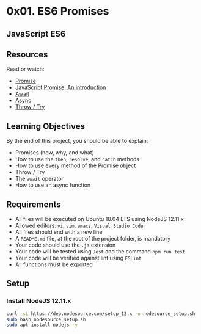 # 0x01. ES6 Promises

## JavaScript ES6

## Resources

Read or watch:

- [Promise](https://developer.mozilla.org/en-US/docs/Web/JavaScript/Reference/Global_Objects/Promise)
- [JavaScript Promise: An introduction](https://developers.google.com/web/fundamentals/primers/promises)
- [Await](https://developer.mozilla.org/en-US/docs/Web/JavaScript/Reference/Operators/await)
- [Async](https://developer.mozilla.org/en-US/docs/Web/JavaScript/Reference/Statements/async_function)
- [Throw / Try](https://developer.mozilla.org/en-US/docs/Web/JavaScript/Reference/Statements/throw)

## Learning Objectives

By the end of this project, you should be able to explain:

- Promises (how, why, and what)
- How to use the `then`, `resolve`, and `catch` methods
- How to use every method of the Promise object
- Throw / Try
- The `await` operator
- How to use an async function

## Requirements

- All files will be executed on Ubuntu 18.04 LTS using NodeJS 12.11.x
- Allowed editors: `vi`, `vim`, `emacs`, `Visual Studio Code`
- All files should end with a new line
- A `README.md` file, at the root of the project folder, is mandatory
- Your code should use the `.js` extension
- Your code will be tested using `Jest` and the command `npm run test`
- Your code will be verified against lint using `ESLint`
- All functions must be exported

## Setup

### Install NodeJS 12.11.x

```bash
curl -sL https://deb.nodesource.com/setup_12.x -o nodesource_setup.sh
sudo bash nodesource_setup.sh
sudo apt install nodejs -y
